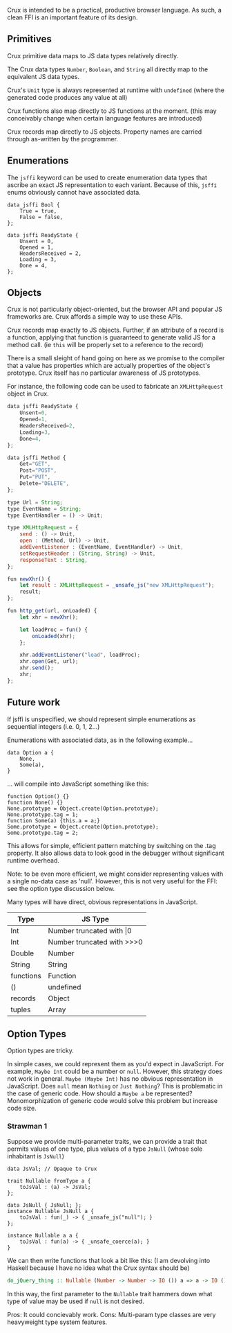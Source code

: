 Crux is intended to be a practical, productive browser language.  As such, a clean FFI is an important
feature of its design.

## Primitives

Crux primitive data maps to JS data types relatively directly.

The Crux data types `Number`, `Boolean`, and `String` all directly map to the equivalent JS data types.

Crux's `Unit` type is always represented at runtime with `undefined` (where the generated code produces any
value at all)

Crux functions also map directly to JS functions at the moment. (this may conceivably change when certain language
features are introduced)

Crux records map directly to JS objects.  Property names are carried through as-written by the programmer.

## Enumerations

The `jsffi` keyword can be used to create enumeration data types that ascribe an exact JS representation
to each variant.  Because of this, `jsffi` enums obviously cannot have associated data.

```
data jsffi Bool {
    True = true,
    False = false,
};

data jsffi ReadyState {
    Unsent = 0,
    Opened = 1,
    HeadersReceived = 2,
    Loading = 3,
    Done = 4,
};
```

## Objects

Crux is not particularly object-oriented, but the browser API and popular JS frameworks are.  Crux affords a simple way
to use these APIs.

Crux records map exactly to JS objects.  Further, if an attribute of a record is a function, applying that function
is guaranteed to generate valid JS for a method call. (ie `this` will be properly set to a reference to the record)

There is a small sleight of hand going on here as we promise to the compiler that a value has properties which are
actually properties of the object's prototype.  Crux itself has no particular awareness of JS prototypes.

For instance, the following code can be used to fabricate an `XMLHttpRequest` object in Crux.

```js
data jsffi ReadyState {
    Unsent=0,
    Opened=1,
    HeadersReceived=2,
    Loading=3,
    Done=4,
};

data jsffi Method {
    Get="GET",
    Post="POST",
    Put="PUT",
    Delete="DELETE",
};

type Url = String;
type EventName = String;
type EventHandler = () -> Unit;

type XMLHttpRequest = {
    send : () -> Unit,
    open : (Method, Url) -> Unit,
    addEventListener : (EventName, EventHandler) -> Unit,
    setRequestHeader : (String, String) -> Unit,
    responseText : String,
};

fun newXhr() {
    let result : XMLHttpRequest = _unsafe_js("new XMLHttpRequest");
    result;
};

fun http_get(url, onLoaded) {
    let xhr = newXhr();

    let loadProc = fun() {
        onLoaded(xhr);
    };

    xhr.addEventListener("load", loadProc);
    xhr.open(Get, url);
    xhr.send();
    xhr;
};
```

## Future work

If jsffi is unspecified, we should represent simple enumerations as sequential integers (i.e. 0, 1, 2...)

Enumerations with associated data, as in the following example...

```
data Option a {
    None,
    Some(a),
}
```

... will compile into JavaScript something like this:

```
function Option() {}
function None() {}
None.prototype = Object.create(Option.prototype);
None.prototype.tag = 1;
function Some(a) {this.a = a;}
Some.prototype = Object.create(Option.prototype);
Some.prototype.tag = 2;
```

This allows for simple, efficient pattern matching by switching on the .tag property.  It also allows data to look good in the debugger without significant runtime overhead.

Note: to be even more efficient, we might consider representing values with a single no-data case as 'null'.  However, this is not very useful for the FFI: see the option type discussion below.

Many types will have direct, obvious representations in JavaScript.

Type | JS Type
-- | --
Int | Number truncated with &#124;0
Int | Number truncated with >>>0
Double | Number
String | String
functions | Function
() | undefined
records | Object
tuples | Array

## Option Types

Option types are tricky.

In simple cases, we could represent them as you'd expect in JavaScript.  For example, `Maybe Int` could be a number or `null`.  However, this strategy does not work in general.  `Maybe (Maybe Int)` has no obvious representation in JavaScript.  Does `null` mean `Nothing` or `Just Nothing`?  This is problematic in the case of generic code.  How should a `Maybe a` be represented?  Monomorphization of generic code would solve this problem but increase code size.

### Strawman 1

Suppose we provide multi-parameter traits, we can provide a trait that permits values of one type, plus values of a type `JsNull` (whose sole inhabitant is `JsNull`)

```
data JsVal; // Opaque to Crux

trait Nullable fromType a {
    toJsVal : (a) -> JsVal;
};

data JsNull { JsNull; };
instance Nullable JsNull a {
    toJsVal : fun(_) -> { _unsafe_js("null"); }
};

instance Nullable a a {
    toJsVal : fun(a) -> { _unsafe_coerce(a); }
}
```

We can then write functions that look a bit like this: (I am devolving into Haskell because I have no idea what the
Crux syntax should be)

```haskell
do_jQuery_thing :: Nullable (Number -> Number -> IO ()) a => a -> IO ()
```

In this way, the first parameter to the `Nullable` trait hammers down what type of value may be used if `null` is not
desired.

Pros: It could concievably work.
Cons: Multi-param type classes are very heavyweight type system features.
